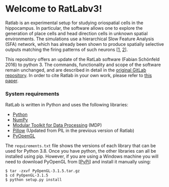 # Welcome to RatLabv3!

Ratlab is an experimental setup for studying oriospatial cells in the hippocampus. In particular, the software allows one to explore the generation of place cells and head direction cells in unknown spatial environments. The simulations use a hierarchical Slow Feature Analysis (SFA) network, which has already been shown to produce spatially selective outputs matching the firing patterns of such neurons [[1](http://journals.plos.org/ploscompbiol/article?id=10.1371/journal.pcbi.0030166), [2](http://journal.frontiersin.org/article/10.3389/fncom.2015.00051/full)].

This repository offers an update of the RatLab software (Fabian Schönfeld 2016) to python 3. The commands, functionality and scope of the software remain unchanged, and are described in detail in the [original GitLab repository](https://gitlab.com/fabschon/ratlab). In order to cite Ratlab in your own work, please refer to [this paper](http://journal.frontiersin.org/article/10.3389/fncom.2013.00104/full).


### System requirements

RatLab is written in Python and uses the following libraries: 

* [Python](https://www.python.org/)
* [NumPy](http://www.numpy.org/)
* [Modular Toolkit for Data Processing](http://mdp-toolkit.sourceforge.net/) (MDP)
* [Pillow](https://pillow.readthedocs.io/en/stable/)  (Updated from PIL in the previous version of Ratlab)
* [PyOpenGL](http://pyopengl.sourceforge.net/)

The `requirements.txt` file shows the versions of each library that can be used for Python 3.8. Once you have python, the other libraries can all be installed using pip. However, if you are using a Windows machine you will need to download PyOpenGL from [[PyPi](https://pypi.org/project/PyOpenGL/#files)] and install it manually using:

	$ tar -zxvf PyOpenGL-3.1.5.tar.gz
	$ cd PyOpenGL-3.1.5
	$ python setup.py install
